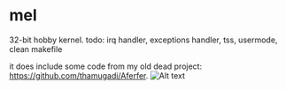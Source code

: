 # mel
32-bit hobby kernel.
todo: irq handler, exceptions handler, tss, usermode, clean makefile

it does include some code from my old dead project: https://github.com/thamugadi/Aferfer. 
![Alt text](https://i.imgur.com/W87FwfC.png "current state")
